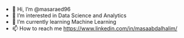 - 👋 Hi, I’m @masaraed96
- 👀 I’m interested in Data Science and Analytics
- 🌱 I’m currently learning Machine Learning
- 📫 How to reach me https://www.linkedin.com/in/masaabdalhalim/

<!---
masaraed96/masaraed96 is a ✨ special ✨ repository because its `README.md` (this file) appears on your GitHub profile.
You can click the Preview link to take a look at your changes.
--->
